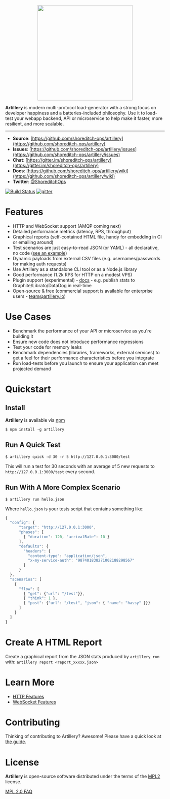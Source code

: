 <p align="center">
<a href="https://artillery.io"><img src="https://dl.dropboxusercontent.com/u/476522/artillery/flag.png" width="300" /></a>
</p>

**Artillery** is modern multi-protocol load-generator with a strong focus on
developer happiness and a batteries-included philosophy. Use it to load-test
your webapp backend, API or microservice to help make it faster, more resilient,
and more scalable.

---

- **Source**: [https://github.com/shoreditch-ops/artillery](https://github.com/shoreditch-ops/artillery)
- **Issues**: [https://github.com/shoreditch-ops/artillery/issues](https://github.com/shoreditch-ops/artillery/issues)
- **Chat**: [https://gitter.im/shoreditch-ops/artillery](https://gitter.im/shoreditch-ops/artillery)
- **Docs**: [https://github.com/shoreditch-ops/artillery/wiki](https://github.com/shoreditch-ops/artillery/wiki)
- **Twitter**: [@ShoreditchOps](https://twitter.com/shoreditchops)

[![Build Status](https://travis-ci.org/shoreditch-ops/artillery.svg?branch=master)](https://travis-ci.org/shoreditch-ops/artillery) [![gitter](https://badges.gitter.im/Join%20Chat.svg)](https://gitter.im/shoreditch-ops/artillery)

# Features

- HTTP and WebSocket support (AMQP coming next)
- Detailed performance metrics (latency, RPS, throughput)
- Graphical reports (self-contained HTML file, handy for embedding in CI or emailing around)
- Test scenarios are just easy-to-read JSON (or YAML) - all declarative, no code ([see an example](https://github.com/shoreditch-ops/artillery-core/blob/master/test/scripts/all_features.json))
- Dynamic payloads from external CSV files (e.g. usernames/passwords for making auth requests)
- Use Artillery as a standalone CLI tool or as a Node.js library
- Good performance (1.2k RPS for HTTP on a modest VPS)
- Plugin support (experimental) - [docs](https://github.com/shoreditch-ops/artillery/blob/master/docs/plugins.md) - e.g. publish stats to Graphite/Librato/DataDog in real-time
- Open-source & free (commercial support is available for enterprise users - [team@artillery.io](mailto:team@artillery.io))

# Use Cases

- Benchmark the performance of your API or microservice as you're building it
- Ensure new code does not introduce performance regressions
- Test your code for memory leaks
- Benchmark dependencies (libraries, frameworks, external services) to get a
  feel for their performance characteristics before you integrate
- Run load-tests before you launch to ensure your application can meet
  projected demand

# Quickstart

## Install

**Artillery** is available via [npm](http://npmjs.org)

`$ npm install -g artillery`

## Run A Quick Test

`$ artillery quick -d 30 -r 5 http://127.0.0.1:3000/test`

This will run a test for 30 seconds with an average of 5 new requests to
`http://127.0.0.1:3000/test` every second.

## Run With A More Complex Scenario

`$ artillery run hello.json`

Where `hello.json` is your tests script that contains something like:

```javascript
{
  "config": {
      "target": "http://127.0.0.1:3000",
      "phases": [
        { "duration": 120, "arrivalRate": 10 }
      ],
      "defaults": {
        "headers": {
          "content-type": "application/json",
          "x-my-service-auth": "987401838271002188298567"
        }
      }
  },
  "scenarios": [
    {
      "flow": [
        { "get": {"url": "/test"}},
        { "think": 1 },
        { "post": {"url": "/test", "json": { "name": "hassy" }}}
      ]
    }
  ]
}
```

# Create A HTML Report

Create a graphical report from the JSON stats produced by `artillery run` with:
`artillery report <report_xxxxx.json>`

# Learn More

- [HTTP Features](https://github.com/shoreditch-ops/artillery/wiki/HTTP-Features)
- [WebSocket Features](https://github.com/shoreditch-ops/artillery/wiki/WebSocket-Features)

# Contributing

Thinking of contributing to Artillery? Awesome! Please have a quick look at [the
guide](CONTRIBUTING.md).

# License

**Artillery** is open-source software distributed under the terms of the
[MPL2](https://www.mozilla.org/en-US/MPL/2.0/) license.

[MPL 2.0 FAQ](https://www.mozilla.org/en-US/MPL/2.0/FAQ/)
